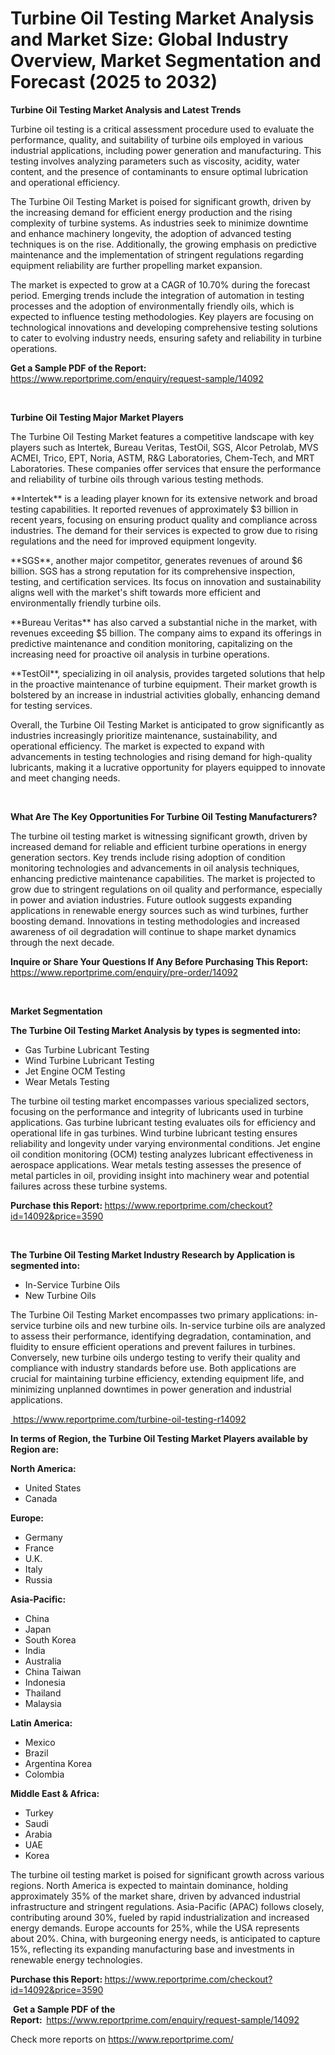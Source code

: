 <p><h1>Turbine Oil Testing Market Analysis and Market Size: Global Industry Overview, Market Segmentation and Forecast (2025 to 2032)</h1></p><p><strong>Turbine Oil Testing Market Analysis and Latest Trends</strong></p>
<p><p>Turbine oil testing is a critical assessment procedure used to evaluate the performance, quality, and suitability of turbine oils employed in various industrial applications, including power generation and manufacturing. This testing involves analyzing parameters such as viscosity, acidity, water content, and the presence of contaminants to ensure optimal lubrication and operational efficiency. </p><p>The Turbine Oil Testing Market is poised for significant growth, driven by the increasing demand for efficient energy production and the rising complexity of turbine systems. As industries seek to minimize downtime and enhance machinery longevity, the adoption of advanced testing techniques is on the rise. Additionally, the growing emphasis on predictive maintenance and the implementation of stringent regulations regarding equipment reliability are further propelling market expansion.</p><p>The market is expected to grow at a CAGR of 10.70% during the forecast period. Emerging trends include the integration of automation in testing processes and the adoption of environmentally friendly oils, which is expected to influence testing methodologies. Key players are focusing on technological innovations and developing comprehensive testing solutions to cater to evolving industry needs, ensuring safety and reliability in turbine operations.</p></p>
<p><strong>Get a Sample PDF of the Report:&nbsp;</strong> <a href="https://www.reportprime.com/enquiry/request-sample/14092?utm_campaign=3548&utm_medium=2&utm_source=Github&utm_content=ia&utm_term=20032025&utm_id=turbine-oil-testing">https://www.reportprime.com/enquiry/request-sample/14092</a></p>
<p>&nbsp;</p>
<p><strong>Turbine Oil Testing Major Market Players</strong></p>
<p><p>The Turbine Oil Testing Market features a competitive landscape with key players such as Intertek, Bureau Veritas, TestOil, SGS, Alcor Petrolab, MVS ACMEI, Trico, EPT, Noria, ASTM, R&G Laboratories, Chem-Tech, and MRT Laboratories. These companies offer services that ensure the performance and reliability of turbine oils through various testing methods.</p><p>**Intertek** is a leading player known for its extensive network and broad testing capabilities. It reported revenues of approximately $3 billion in recent years, focusing on ensuring product quality and compliance across industries. The demand for their services is expected to grow due to rising regulations and the need for improved equipment longevity.</p><p>**SGS**, another major competitor, generates revenues of around $6 billion. SGS has a strong reputation for its comprehensive inspection, testing, and certification services. Its focus on innovation and sustainability aligns well with the market's shift towards more efficient and environmentally friendly turbine oils.</p><p>**Bureau Veritas** has also carved a substantial niche in the market, with revenues exceeding $5 billion. The company aims to expand its offerings in predictive maintenance and condition monitoring, capitalizing on the increasing need for proactive oil analysis in turbine operations.</p><p>**TestOil**, specializing in oil analysis, provides targeted solutions that help in the proactive maintenance of turbine equipment. Their market growth is bolstered by an increase in industrial activities globally, enhancing demand for testing services.</p><p>Overall, the Turbine Oil Testing Market is anticipated to grow significantly as industries increasingly prioritize maintenance, sustainability, and operational efficiency. The market is expected to expand with advancements in testing technologies and rising demand for high-quality lubricants, making it a lucrative opportunity for players equipped to innovate and meet changing needs.</p></p>
<p>&nbsp;</p>
<p><strong>What Are The Key Opportunities For Turbine Oil Testing Manufacturers?</strong></p>
<p><p>The turbine oil testing market is witnessing significant growth, driven by increased demand for reliable and efficient turbine operations in energy generation sectors. Key trends include rising adoption of condition monitoring technologies and advancements in oil analysis techniques, enhancing predictive maintenance capabilities. The market is projected to grow due to stringent regulations on oil quality and performance, especially in power and aviation industries. Future outlook suggests expanding applications in renewable energy sources such as wind turbines, further boosting demand. Innovations in testing methodologies and increased awareness of oil degradation will continue to shape market dynamics through the next decade.</p></p>
<p><strong>Inquire or Share Your Questions If Any Before Purchasing This Report:</strong> <a href="https://www.reportprime.com/enquiry/pre-order/14092?utm_campaign=3548&utm_medium=2&utm_source=Github&utm_content=ia&utm_term=20032025&utm_id=turbine-oil-testing">https://www.reportprime.com/enquiry/pre-order/14092</a></p>
<p>&nbsp;</p>
<p><strong>Market Segmentation</strong></p>
<p><strong>The Turbine Oil Testing Market Analysis by types is segmented into:</strong></p>
<p><ul><li>Gas Turbine Lubricant Testing</li><li>Wind Turbine Lubricant Testing</li><li>Jet Engine OCM Testing</li><li>Wear Metals Testing</li></ul></p>
<p><p>The turbine oil testing market encompasses various specialized sectors, focusing on the performance and integrity of lubricants used in turbine applications. Gas turbine lubricant testing evaluates oils for efficiency and operational life in gas turbines. Wind turbine lubricant testing ensures reliability and longevity under varying environmental conditions. Jet engine oil condition monitoring (OCM) testing analyzes lubricant effectiveness in aerospace applications. Wear metals testing assesses the presence of metal particles in oil, providing insight into machinery wear and potential failures across these turbine systems.</p></p>
<p><strong>Purchase this Report:&nbsp;</strong><a href="https://www.reportprime.com/checkout?id=14092&price=3590&utm_campaign=3548&utm_medium=2&utm_source=Github&utm_content=ia&utm_term=20032025&utm_id=turbine-oil-testing">https://www.reportprime.com/checkout?id=14092&price=3590</a></p>
<p>&nbsp;</p>
<p><strong>The Turbine Oil Testing Market Industry Research by Application is segmented into:</strong></p>
<p><ul><li>In-Service Turbine Oils</li><li>New Turbine Oils</li></ul></p>
<p><p>The Turbine Oil Testing Market encompasses two primary applications: in-service turbine oils and new turbine oils. In-service turbine oils are analyzed to assess their performance, identifying degradation, contamination, and fluidity to ensure efficient operations and prevent failures in turbines. Conversely, new turbine oils undergo testing to verify their quality and compliance with industry standards before use. Both applications are crucial for maintaining turbine efficiency, extending equipment life, and minimizing unplanned downtimes in power generation and industrial applications.</p></p>
<p><a href="https://www.reportprime.com/turbine-oil-testing-r14092?utm_campaign=3548&utm_medium=2&utm_source=Github&utm_content=ia&utm_term=20032025&utm_id=turbine-oil-testing">&nbsp;https://www.reportprime.com/turbine-oil-testing-r14092</a></p>
<p><strong>In terms of Region, the Turbine Oil Testing Market Players available by Region are:</strong></p>
<p>
    <p> <strong> North America: </strong>
        <ul>
            <li>United States</li>
            <li>Canada</li>
        </ul>
        </p> 
    <p> <strong> Europe: </strong>
        <ul>
            <li>Germany</li>
            <li>France</li>
            <li>U.K.</li>
            <li>Italy</li>
            <li>Russia</li>
        </ul>
        </p> 
    <p> <strong> Asia-Pacific: </strong>
        <ul>
            <li>China</li>
            <li>Japan</li>
            <li>South Korea</li>
            <li>India</li>
            <li>Australia</li>
            <li>China Taiwan</li>
            <li>Indonesia</li>
            <li>Thailand</li>
            <li>Malaysia</li>
        </ul>
        </p> 
    <p> <strong> Latin America: </strong>
        <ul>
            <li>Mexico</li>
            <li>Brazil</li>
            <li>Argentina Korea</li>
            <li>Colombia</li>
        </ul>
        </p> 
    <p> <strong> Middle East & Africa: </strong>
        <ul>
            <li>Turkey</li>
            <li>Saudi</li>
            <li>Arabia</li>
            <li>UAE</li>
            <li>Korea</li>
        </ul>
    </p>
    </p>
<p><p>The turbine oil testing market is poised for significant growth across various regions. North America is expected to maintain dominance, holding approximately 35% of the market share, driven by advanced industrial infrastructure and stringent regulations. Asia-Pacific (APAC) follows closely, contributing around 30%, fueled by rapid industrialization and increased energy demands. Europe accounts for 25%, while the USA represents about 20%. China, with burgeoning energy needs, is anticipated to capture 15%, reflecting its expanding manufacturing base and investments in renewable energy technologies.</p></p>
<p><strong>Purchase this Report: </strong><a href="https://www.reportprime.com/checkout?id=14092&price=3590&utm_campaign=3548&utm_medium=2&utm_source=Github&utm_content=ia&utm_term=20032025&utm_id=turbine-oil-testing">https://www.reportprime.com/checkout?id=14092&price=3590</a></p>
<p>&nbsp;<strong>Get a Sample PDF of the Report:&nbsp;&nbsp;</strong><a href="https://www.reportprime.com/enquiry/request-sample/14092?utm_campaign=3548&utm_medium=2&utm_source=Github&utm_content=ia&utm_term=20032025&utm_id=turbine-oil-testing">https://www.reportprime.com/enquiry/request-sample/14092</a></p>
<p><strong></strong></p>
<p>Check more reports on <a href="https://www.reportprime.com/?utm_campaign=3548&utm_medium=2&utm_source=Github&utm_content=ia&utm_term=20032025&utm_id=turbine-oil-testing">https://www.reportprime.com/</a></p>